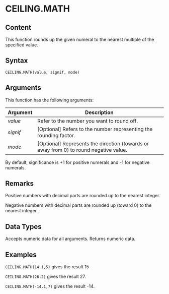 # CEILING.MATH

## Content

This function rounds up the given numeral to the nearest multiple of the specified value.

## Syntax

`CEILING.MATH(value, signif, mode)`

## Arguments

This function has the following arguments:

| Argument | Description |
| -------- | ----------- |
| *value* | Refer to the number you want to round off. |
| *signif* | [Optional] Refers to the number representing the rounding factor. |
| *mode* | [Optional] Represents the direction (towards or away from 0) to round negative value. |

By default, significance is +1 for positive numerals and -1 for negative numerals.

## Remarks

Positive numbers with decimal parts are rounded up to the nearest integer.

Negative numbers with decimal parts are rounded up (toward 0) to the nearest integer.

## Data Types

Accepts numeric data for all arguments. Returns numeric data.

## Examples

`CEILING.MATH(14.1,5)` gives the result 15

`CEILING.MATH(26.2)` gives the result 27.

`CEILING.MATH(-14.1,7)` gives the result -14.